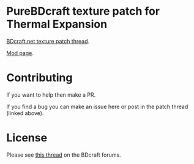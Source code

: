 # PureBDcraft texture patch for Thermal Expansion
[BDcraft.net texture patch thread](bdcraft.net/community/pbdc-patches-rel/thermal-expansion-t161.html).

[Mod page](https://mods.curse.com/mc-mods/minecraft/thermalexpansion).

# Contributing
If you want to help then make a PR.

If you find a bug you can make an issue here or post in the patch thread (linked above).

# License
Please see [this thread](http://bdcraft.net/community/pbdc-patches-rel/rules-read-this-before-posting-mod-support-patch-t312.html) on the BDcraft forums.
